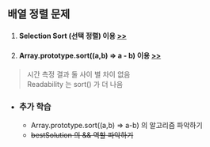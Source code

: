 ## 배열 정렬 문제

1. #### Selection Sort (선택 정렬) 이용 [>>](selectionSort.js)
2. #### Array.prototype.sort((a,b) => a - b) 이용 [>>](sort.js)

> 시간 측정 결과 둘 사이 별 차이 없음   
> Readability 는 sort() 가 더 나음 

- ### 추가 학습
    - Array.prototype.sort((a,b) => a-b) 의 알고리즘 파악하기
    - ~~bestSolution 의 && 역할 파악하기~~